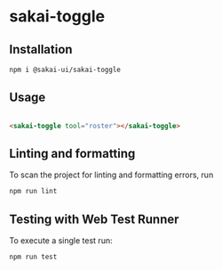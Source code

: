 # sakai-toggle

## Installation

```bash
npm i @sakai-ui/sakai-toggle
```

## Usage

```html

<sakai-toggle tool="roster"></sakai-toggle>

```

## Linting and formatting

To scan the project for linting and formatting errors, run

```bash
npm run lint
```

## Testing with Web Test Runner

To execute a single test run:

```bash
npm run test
```
